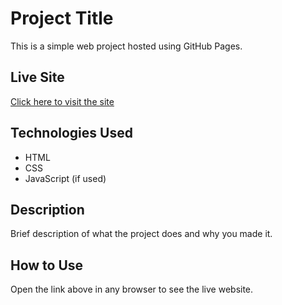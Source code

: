 # Project Title

This is a simple web project hosted using GitHub Pages.

## Live Site

[Click here to visit the site](https://your-username.github.io/your-repo-name/)

## Technologies Used

- HTML
- CSS
- JavaScript (if used)

## Description

Brief description of what the project does and why you made it.

## How to Use

Open the link above in any browser to see the live website.

